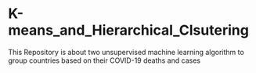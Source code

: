# K-means_and_Hierarchical_Clsutering
This Repository is about two unsupervised machine learning algorithm to group countries based on their COVID-19 deaths and cases
